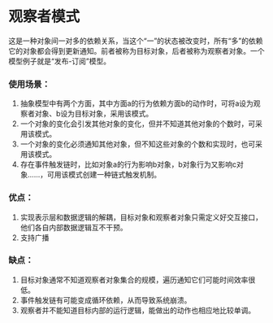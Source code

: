 # 观察者模式

这是一种对象间一对多的依赖关系，当这个“一”的状态被改变时，所有“多”的依赖它的对象都会得到更新通知。前者被称为目标对象，后者被称为观察者对象。一个模型例子就是“发布-订阅”模型。

### 使用场景：

1. 抽象模型中有两个方面，其中方面a的行为依赖方面b的动作时，可将a设为观察者对象、b设为目标对象，采用该模式。
2. 一个对象的变化会引发其他对象的变化，但并不知道其他对象的个数时，可采用该模式。
3. 一个对象的变化必须通知其他对象，但不知这些对象的个数和实现时，也可采用该模式。
4. 存在事件触发链时，比如对象a的行为影响b对象，b对象行为又影响c对象......，可用该模式创建一种链式触发机制。

### 优点：

1. 实现表示层和数据逻辑的解耦，目标对象和观察者对象只需定义好交互接口，他们各自内部数据逻辑互不干预。
2. 支持广播



### 缺点：

1. 目标对象通常不知道观察者对象集合的规模，遍历通知它们可能时间效率很低。
2. 事件触发链有可能变成循环依赖，从而导致系统崩溃。
3. 观察者并不能知道目标内部的运行逻辑，能做出的动作也相应地比较单调。

